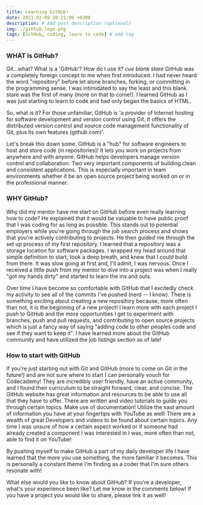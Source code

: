 ```yaml
---
title: Learning GitHub!
date: 2021-02-08 20:21:00 +0300
description: # Add post description (optional)
img: ./github-logo.png
tags: [GitHub, coding, learn to code] # add tag
---
```


### WHAT is GitHub?

Git…what? What is a 'GitHub'? How do I use it? _cue blank stare_
GitHub was a completely foreign concept to me when first introduced. I had never heard the word "repository" before let alone branches, forking, or committing in the programming sense. I was intimidated to say the least and this blank stare was the first of many (more on that to come!). I learned GitHub as I was just starting to learn to code and had only began the basics of HTML.

So, what is it? For those unfamiliar, GitHub is 'a provider of Internet hosting for software development and version control using Git. It offers the distributed version control and source code management functionality of Git, plus its own features (github.com)'.

Let's break this down some.
GitHub is a "hub" for software engineers to host and store code (in repositories)! It lets you work on projects from anywhere and with anyone. GitHub helps developers manage version control and collaboration. Two very important components of building clean and consistent applications. This is especially important in team environments whether it be an open source project being worked on or in the professional manner.

### WHY GitHub?

Why did my mentor have me start on GitHub before even really learning how to code? He explained that it would be valuable to have public proof that I was coding for as long as possible. This stands out to potential employers while you're going through the job search process and shows that you're actively contributing to projects.
He then guided me through the set up process of my first repository. I learned that a repository was a storage location for software packages. I wrapped my head around that simple definition to start, took a deep breath, and knew that I could build from there.
It was slow going at first and, I'll admit, I was nervous. Once I received a little push from my mentor to dive into a project was when I really "got my hands dirty" and started to learn the ins and outs.

Over time I have become so comfortable with GitHub that I excitedly check my activity to see all of the commits I've pushed (nerd -- I know). There is something exciting about creating a new repository because, more often than not, it is the beginning of a new project! I learn more with each project I push to GitHub and the more opportunities I get to experiment with branches, push and pull requests, and contributing to open source projects which is just a fancy way of saying "adding code to other peoples code and see if they want to keep it". I have learned more about the GitHub community and have utilized the job listings section as of late!

### How to start with GitHub

If you're just starting out with Git and GitHub (more to come on Git in the future!) and are not sure where to start I can personally vouch for Codecademy! They are incredibly user friendly, have an active community, and I found their curriculum to be straight forward, clear, and concise.
The GitHub website has great information and resources to be able to use all that they have to offer. There are written and video tutorials to guide you through certain topics. Make use of documentation!
Utilize the vast amount of information you have at your fingertips with YouTube as well! There are a wealth of great Developers and videos to be found about certain topics. Any time I was unsure of how a certain aspect worked or if someone had already created a component I was interested in I was, more often than not, able to find it on YouTube!

By pushing myself to make GitHub a part of my daily developer life I have learned that the more you use something, the more familiar it becomes. This is personally a constant theme I'm finding as a coder that I'm sure others resonate with!

What else would you like to know about GitHub? If you're a developer, what's your experience been like? Let me know in the comments below! If you have a project you would like to share, please link it as well!
